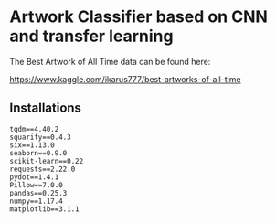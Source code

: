 # Artwork Classifier based on CNN and transfer learning

The Best Artwork of All Time data can be found here:

https://www.kaggle.com/ikarus777/best-artworks-of-all-time

## Installations

```
tqdm==4.40.2
squarify==0.4.3
six==1.13.0
seaborn==0.9.0
scikit-learn==0.22
requests==2.22.0
pydot==1.4.1
Pillow==7.0.0
pandas==0.25.3
numpy==1.17.4
matplotlib==3.1.1
```
